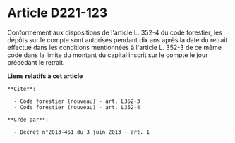 # Article D221-123

Conformément aux dispositions de l'article L. 352-4 du code forestier, les dépôts sur le compte sont autorisés pendant dix
ans après la date du retrait effectué dans les conditions mentionnées à l'article L. 352-3 de ce même code dans la limite du
montant du capital inscrit sur le compte le jour précédant le retrait.

**Liens relatifs à cet article**

	**Cite**:

	  - Code forestier (nouveau) - art. L352-3
	  - Code forestier (nouveau) - art. L352-4

	**Créé par**:

	  - Décret n°2013-461 du 3 juin 2013 - art. 1
